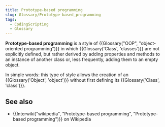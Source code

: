 ```yaml
---
title: Prototype-based programming
slug: Glossary/Prototype-based_programming
tags:
  - CodingScripting
  - Glossary
---
```

**Prototype-based programming** is a style of {{Glossary("OOP", "object-oriented programming")}} in which {{Glossary('Class', 'classes')}} are not explicitly defined, but rather derived by adding properties and methods to an instance of another class or, less frequently, adding them to an empty object.

In simple words: this type of style allows the creation of an {{Glossary('Object', 'object')}} without first defining its {{Glossary('Class', 'class')}}.

## See also

- {{Interwiki("wikipedia", "Prototype-based programming", "Prototype-based programming")}} on Wikipedia
